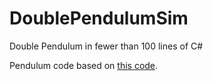 DoublePendulumSim
=================

Double Pendulum in fewer than 100 lines of C#

Pendulum code based on [this code](https://github.com/micaeloliveira/physics-sandbox/blob/feature/new-styling/assets/javascripts/pendulum.js).
